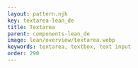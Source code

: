 ```yaml
---
layout: pattern.njk
key: textarea-lean_de
title: Textarea
parent: components-lean_de
image: lean/overview/textarea.webp
keywords: textarea, textbox, text input
order: 290
---
```

